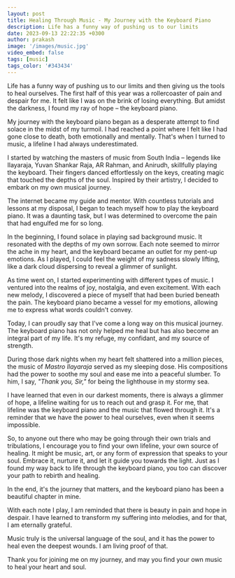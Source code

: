 ```yaml
---
layout: post
title: Healing Through Music - My Journey with the Keyboard Piano
description: Life has a funny way of pushing us to our limits
date: 2023-09-13 22:22:35 +0300
author: prakash
image: '/images/music.jpg'
video_embed: false
tags: [music]
tags_color: '#343434'
---
```


Life has a funny way of pushing us to our limits and then giving us the tools to heal ourselves. The first half of this year was a rollercoaster of pain and despair for me. It felt like I was on the brink of losing everything. But amidst the darkness, I found my ray of hope – the keyboard piano.

My journey with the keyboard piano began as a desperate attempt to find solace in the midst of my turmoil. I had reached a point where I felt like I had gone close to death, both emotionally and mentally. That's when I turned to music, a lifeline I had always underestimated.

I started by watching the masters of music from South India – legends like Ilayaraja, Yuvan Shankar Raja, AR Rahman, and Anirudh, skillfully playing the keyboard. Their fingers danced effortlessly on the keys, creating magic that touched the depths of the soul. Inspired by their artistry, I decided to embark on my own musical journey.

The internet became my guide and mentor. With countless tutorials and lessons at my disposal, I began to teach myself how to play the keyboard piano. It was a daunting task, but I was determined to overcome the pain that had engulfed me for so long.

In the beginning, I found solace in playing sad background music. It resonated with the depths of my own sorrow. Each note seemed to mirror the ache in my heart, and the keyboard became an outlet for my pent-up emotions. As I played, I could feel the weight of my sadness slowly lifting, like a dark cloud dispersing to reveal a glimmer of sunlight.

As time went on, I started experimenting with different types of music. I ventured into the realms of joy, nostalgia, and even excitement. With each new melody, I discovered a piece of myself that had been buried beneath the pain. The keyboard piano became a vessel for my emotions, allowing me to express what words couldn't convey.

Today, I can proudly say that I've come a long way on this musical journey. The keyboard piano has not only helped me heal but has also become an integral part of my life. It's my refuge, my confidant, and my source of strength.

During those dark nights when my heart felt shattered into a million pieces, the music of *Mastro Ilayaraja* served as my sleeping dose. His compositions had the power to soothe my soul and ease me into a peaceful slumber. To him, I say, *"Thank you, Sir,"* for being the lighthouse in my stormy sea.

I have learned that even in our darkest moments, there is always a glimmer of hope, a lifeline waiting for us to reach out and grasp it. For me, that lifeline was the keyboard piano and the music that flowed through it. It's a reminder that we have the power to heal ourselves, even when it seems impossible.

So, to anyone out there who may be going through their own trials and tribulations, I encourage you to find your own lifeline, your own source of healing. It might be music, art, or any form of expression that speaks to your soul. Embrace it, nurture it, and let it guide you towards the light. Just as I found my way back to life through the keyboard piano, you too can discover your path to rebirth and healing.

In the end, it's the journey that matters, and the keyboard piano has been a beautiful chapter in mine.

With each note I play, I am reminded that there is beauty in pain and hope in despair. I have learned to transform my suffering into melodies, and for that, I am eternally grateful.

Music truly is the universal language of the soul, and it has the power to heal even the deepest wounds. I am living proof of that.

Thank you for joining me on my journey, and may you find your own music to heal your heart and soul.
